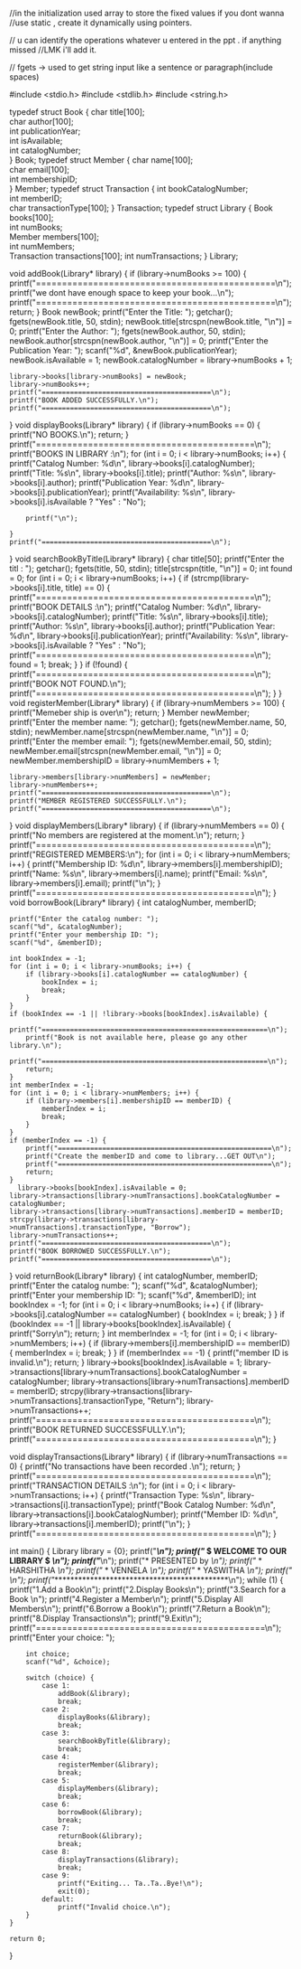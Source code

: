 //in the initialization used array to store the fixed values if you dont wanna 
//use static , create it dynamically using pointers.

// u can identify the operations whatever u entered in the ppt . if anything missed
//LMK  i'll add it.

// fgets -> used to get string input like a sentence or paragraph(include spaces)

#include <stdio.h>
#include <stdlib.h>
#include <string.h>

typedef struct Book {
    char title[100];          
    char author[100];         
    int publicationYear;     
    int isAvailable;         
    int catalogNumber;       
} Book;
typedef struct Member {
    char name[100];           
    char email[100];          
    int membershipID;        
} Member;
typedef struct Transaction {
    int bookCatalogNumber;   
    int memberID;            
    char transactionType[100];
} Transaction;
typedef struct Library {
    Book books[100];         
    int numBooks;            
    Member members[100];     
    int numMembers;          
    Transaction transactions[100]; 
    int numTransactions;
} Library;

void addBook(Library* library) {
    if (library->numBooks >= 100) {
        printf("==============================================\n");
        printf("we dont have  enough space to keep your book...\n");
        printf("==============================================\n");
        return;
    }
    Book newBook;
    printf("Enter the Title: ");
    getchar(); 
    fgets(newBook.title, 50, stdin);
    newBook.title[strcspn(newBook.title, "\n")] = 0; 
    printf("Enter the Author: ");
    fgets(newBook.author, 50, stdin);
    newBook.author[strcspn(newBook.author, "\n")] = 0;
    printf("Enter the Publication Year: ");
    scanf("%d", &newBook.publicationYear);
    newBook.isAvailable = 1;
    newBook.catalogNumber = library->numBooks + 1; 

    library->books[library->numBooks] = newBook;
    library->numBooks++;
    printf("==========================================\n");
    printf("BOOK ADDED SUCCESSFULLY.\n");
    printf("==========================================\n");
}
void displayBooks(Library* library) {
    if (library->numBooks == 0) {
        printf("NO BOOKS.\n");
        return;
    }
    printf("==========================================\n");
    printf("BOOKS IN LIBRARY :\n");
    for (int i = 0; i < library->numBooks; i++) {
        printf("Catalog Number: %d\n", library->books[i].catalogNumber);
        printf("Title: %s\n", library->books[i].title);
        printf("Author: %s\n", library->books[i].author);
        printf("Publication Year: %d\n", library->books[i].publicationYear);
        printf("Availability: %s\n", library->books[i].isAvailable ? "Yes" : "No");
        
        printf("\n");
        
    }
    printf("==========================================\n");
}
void searchBookByTitle(Library* library) {
    char title[50];
    printf("Enter the titl : ");
    getchar(); 
    fgets(title, 50, stdin);
    title[strcspn(title, "\n")] = 0; 
    int found = 0;
    for (int i = 0; i < library->numBooks; i++) {
        if (strcmp(library->books[i].title, title) == 0) {
            printf("==========================================\n");
            printf("BOOK DETAILS :\n");
            printf("Catalog Number: %d\n", library->books[i].catalogNumber);
            printf("Title: %s\n", library->books[i].title);
            printf("Author: %s\n", library->books[i].author);
            printf("Publication Year: %d\n", library->books[i].publicationYear);
            printf("Availability: %s\n", library->books[i].isAvailable ? "Yes" : "No");
            printf("==========================================\n");
            found = 1;
            break;
        }
    }
    if (!found) {
        printf("==========================================\n");
        printf("BOOK NOT FOUND.\n");
        printf("==========================================\n");
    }
}
void registerMember(Library* library) {
    if (library->numMembers >= 100) {
        printf("Memeber ship is over\n");
        return;
    }
    Member newMember;
    printf("Enter the member name: ");
    getchar(); 
    fgets(newMember.name, 50, stdin);
    newMember.name[strcspn(newMember.name, "\n")] = 0; 
    printf("Enter the member email: ");
    fgets(newMember.email, 50, stdin);
    newMember.email[strcspn(newMember.email, "\n")] = 0;
    newMember.membershipID = library->numMembers + 1;

    library->members[library->numMembers] = newMember;
    library->numMembers++;
    printf("==========================================\n");
    printf("MEMBER REGISTERED SUCCESSFULLY.\n");
    printf("==========================================\n");
}
void displayMembers(Library* library) {
    if (library->numMembers == 0) {
        printf("No members are registered at the moment.\n");
        return;
    }
    printf("==========================================\n");
    printf("REGISTERED MEMBERS:\n");
    for (int i = 0; i < library->numMembers; i++) {
        printf("Membership ID: %d\n", library->members[i].membershipID);
        printf("Name: %s\n", library->members[i].name);
        printf("Email: %s\n", library->members[i].email);
        printf("\n");
    }
    printf("==========================================\n");
}
void borrowBook(Library* library) {
    int catalogNumber, memberID;

    printf("Enter the catalog number: ");
    scanf("%d", &catalogNumber);
    printf("Enter your membership ID: ");
    scanf("%d", &memberID);

    int bookIndex = -1;
    for (int i = 0; i < library->numBooks; i++) {
        if (library->books[i].catalogNumber == catalogNumber) {
            bookIndex = i;
            break;
        }
    }
    if (bookIndex == -1 || !library->books[bookIndex].isAvailable) {
        printf("========================================================\n");
        printf("Book is not available here, please go any other library.\n");
        printf("========================================================\n");
        return;
    }
    int memberIndex = -1;
    for (int i = 0; i < library->numMembers; i++) {
        if (library->members[i].membershipID == memberID) {
            memberIndex = i;
            break;
        }
    }
    if (memberIndex == -1) {
        printf("=====================================================\n");
        printf("Create the memberID and come to library...GET OUT\n");
        printf("=====================================================\n");
        return;
    }
      library->books[bookIndex].isAvailable = 0;
    library->transactions[library->numTransactions].bookCatalogNumber = catalogNumber;
    library->transactions[library->numTransactions].memberID = memberID;
    strcpy(library->transactions[library->numTransactions].transactionType, "Borrow");
    library->numTransactions++;
    printf("==========================================\n");
    printf("BOOK BORROWED SUCCESSFULLY.\n");
    printf("==========================================\n");
}
void returnBook(Library* library) {
    int catalogNumber, memberID;
    printf("Enter the catalog numbe: ");
    scanf("%d", &catalogNumber);
    printf("Enter your membership ID: ");
    scanf("%d", &memberID);
    int bookIndex = -1;
    for (int i = 0; i < library->numBooks; i++) {
        if (library->books[i].catalogNumber == catalogNumber) {
            bookIndex = i;
            break;
        }
    }
    if (bookIndex == -1 || library->books[bookIndex].isAvailable) {
        printf("Sorry\n");
        return;
    }
    int memberIndex = -1;
    for (int i = 0; i < library->numMembers; i++) {
        if (library->members[i].membershipID == memberID) {
            memberIndex = i;
            break;
        }
    }
    if (memberIndex == -1) {
        printf("member ID is invalid.\n");
        return;
    }
    library->books[bookIndex].isAvailable = 1;
    library->transactions[library->numTransactions].bookCatalogNumber = catalogNumber;
    library->transactions[library->numTransactions].memberID = memberID;
    strcpy(library->transactions[library->numTransactions].transactionType, "Return");
    library->numTransactions++;
    printf("==========================================\n");
    printf("BOOK RETURNED SUCCESSFULLY.\n");
    printf("==========================================\n");
}

void displayTransactions(Library* library) {
    if (library->numTransactions == 0) {
        printf("No transactions have been recorded .\n");
        return;
    }
    printf("==========================================\n");
    printf("TRANSACTION DETAILS :\n");
    for (int i = 0; i < library->numTransactions; i++) {
        printf("Transaction Type: %s\n", library->transactions[i].transactionType);
        printf("Book Catalog Number: %d\n", library->transactions[i].bookCatalogNumber);
        printf("Member ID: %d\n", library->transactions[i].memberID);
        printf("\n");
    }
    printf("==========================================\n");
}

int main() {
    Library library = {0}; 
    printf("*********************************************\n");
    printf("*       $ WELCOME TO OUR LIBRARY $          *\n");
    printf("*********************************************\n");
    printf("*           PRESENTED by                    *\n");
    printf("*               * HARSHITHA                 *\n");
    printf("*               * VENNELA                   *\n");
    printf("*               * YASWITHA                  *\n");
    printf("*                                           *\n");
    printf("*********************************************\n");
    while (1) {
        printf("1.Add a Book\n");
        printf("2.Display Books\n");
        printf("3.Search for a Book \n");
        printf("4.Register a Member\n");
        printf("5.Display All Members\n");
        printf("6.Borrow a Book\n");
        printf("7.Return a Book\n");
        printf("8.Display Transactions\n");
        printf("9.Exit\n");
        printf("============================================\n");
        printf("Enter your choice: ");

        int choice;
        scanf("%d", &choice);

        switch (choice) {
            case 1:
                addBook(&library);
                break;
            case 2:
                displayBooks(&library);
                break;
            case 3:
                searchBookByTitle(&library);
                break;
            case 4:
                registerMember(&library);
                break;
            case 5:
                displayMembers(&library);
                break;
            case 6:
                borrowBook(&library);
                break;
            case 7:
                returnBook(&library);
                break;
            case 8:
                displayTransactions(&library);
                break;
            case 9:
                printf("Exiting... Ta..Ta..Bye!\n");
                exit(0);
            default:
                printf("Invalid choice.\n");
        }
    }

    return 0;
}
